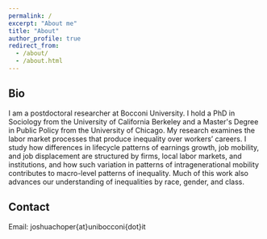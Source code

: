 ```yaml
---
permalink: /
excerpt: "About me"
title: "About"
author_profile: true
redirect_from: 
  - /about/
  - /about.html
---
```


Bio
-----
I am a postdoctoral researcher at Bocconi University. I hold a PhD in Sociology from the University of California Berkeley and a Master's Degree in Public Policy from the University of Chicago. My research examines the labor market processes that produce inequality over workers’ careers. I study how differences in lifecycle patterns of earnings growth, job mobility, and job displacement are structured by firms, local labor markets, and institutions, and how such variation in patterns of intragenerational mobility contributes to macro-level patterns of inequality. Much of this work also advances our understanding of inequalities by race, gender, and class. 

Contact
-----
Email: joshuachoper{at}unibocconi{dot}it